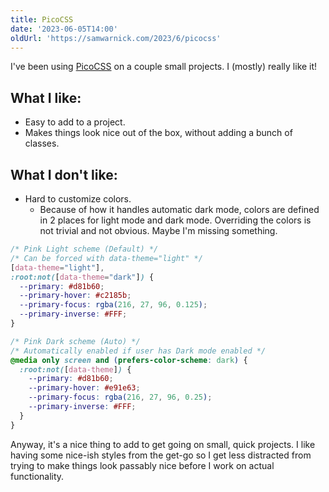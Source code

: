 ```yaml
---
title: PicoCSS
date: '2023-06-05T14:00'
oldUrl: 'https://samwarnick.com/2023/6/picocss'
---
```


I've been using [PicoCSS](https://picocss.com) on a couple small projects. I (mostly) really like it!

## What I like:
- Easy to add to a project.
- Makes things look nice out of the box, without adding a bunch of classes.

## What I don't like:
- Hard to customize colors.
	- Because of how it handles automatic dark mode, colors are defined in 2 places for light mode and dark mode. Overriding the colors is not trivial and not obvious. Maybe I'm missing something.

```css
/* Pink Light scheme (Default) */
/* Can be forced with data-theme="light" */
[data-theme="light"],
:root:not([data-theme="dark"]) {
  --primary: #d81b60;
  --primary-hover: #c2185b;
  --primary-focus: rgba(216, 27, 96, 0.125);
  --primary-inverse: #FFF;
}

/* Pink Dark scheme (Auto) */
/* Automatically enabled if user has Dark mode enabled */
@media only screen and (prefers-color-scheme: dark) {
  :root:not([data-theme]) {
    --primary: #d81b60;
    --primary-hover: #e91e63;
    --primary-focus: rgba(216, 27, 96, 0.25);
    --primary-inverse: #FFF;
  }
}
```

Anyway, it's a nice thing to add to get going on small, quick projects. I like having some nice-ish styles from the get-go so I get less distracted from trying to make things look passably nice before I work on actual functionality.
